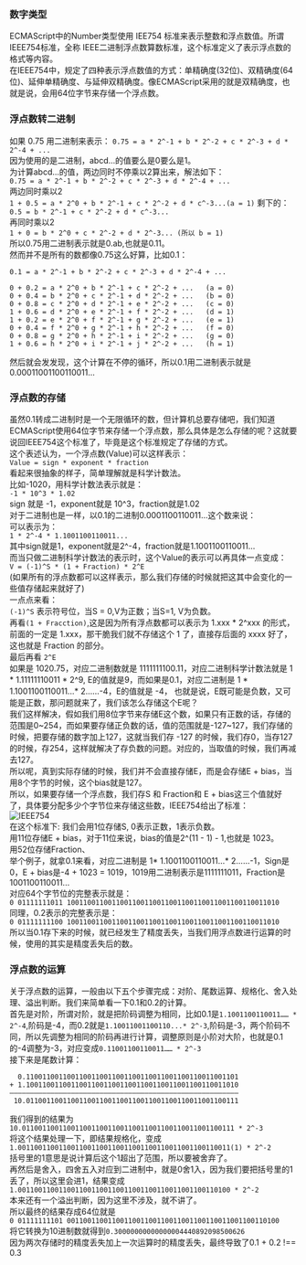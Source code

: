 ### 数字类型   
ECMAScript中的Number类型使用 IEE754 标准来表示整数和浮点数值。所谓 IEEE754标准，全称 IEEE二进制浮点数算数标准，这个标准定义了表示浮点数的格式等内容。  
在IEEE754中，规定了四种表示浮点数值的方式：单精确度(32位)、双精确度(64位)、延伸单精确度、与延伸双精确度。像ECMAScript采用的就是双精确度，也就是说，会用64位字节来存储一个浮点数。  
### 浮点数转二进制  
如果 0.75 用二进制来表示：
`0.75 = a * 2^-1 + b * 2^-2 + c * 2^-3 + d * 2^-4 + ...`  
因为使用的是二进制，abcd...的值要么是0要么是1。  
为计算abcd...的值，两边同时不停乘以2算出来，解法如下：  
`0.75 = a * 2^-1 + b * 2^-2 + c * 2^-3 + d * 2^-4 + ...`  
两边同时乘以2  
`1 + 0.5 = a * 2^0 + b * 2^-1 + c * 2^-2 + d * c^-3...(a = 1)`
剩下的：  
`0.5 = b * 2^-1 + c * 2^-2 + d * c^-3...`  
再同时乘以2  
`1 + 0 = b * 2^0 + c * 2^-2 + d * 2^-3... (所以 b = 1)`  
所以0.75用二进制表示就是0.ab,也就是0.11。  
然而并不是所有的数都像0.75这么好算，比如0.1：  
```
0.1 = a * 2^-1 + b * 2^-2 + c * 2^-3 + d * 2^-4 + ...  

0 + 0.2 = a * 2^0 + b * 2^-1 + c * 2^-2 + ...   (a = 0)  
0 + 0.4 = b * 2^0 + c * 2^-1 + d * 2^-2 + ...   (b = 0)  
0 + 0.8 = c * 2^0 + d * 2^-1 + e * 2^-2 + ...   (c = 0)  
1 + 0.6 = d * 2^0 + e * 2^-1 + f * 2^-2 + ...   (d = 1)  
1 + 0.2 = e * 2^0 + f * 2^-1 + g * 2^-2 + ...   (e = 1)  
0 + 0.4 = f * 2^0 + g * 2^-1 + h * 2^-2 + ...   (f = 0)  
0 + 0.8 = g * 2^0 + h * 2^-1 + i * 2^-2 + ...   (g = 0)  
1 + 0.6 = h * 2^0 + i * 2^-1 + j * 2^-2 + ...   (h = 1)  
```
然后就会发发现，这个计算在不停的循环，所以0.1用二进制表示就是0.00011001100110011...  
### 浮点数的存储  
虽然0.1转成二进制时是一个无限循环的数，但计算机总要存储吧，我们知道ECMAScript使用64位字节来存储一个浮点数，那么具体是怎么存储的呢？这就要说回IEEE754这个标准了，毕竟是这个标准规定了存储的方式。  
这个表述认为，一个浮点数(Value)可以这样表示：  
`Value = sign * exponent * fraction`  
看起来很抽象的样子，简单理解就是科学计数法。  
比如-1020，用科学计数法表示就是：  
`-1 * 10^3 * 1.02`  
sign 就是 -1，exponent就是 10^3，fraction就是1.02  
对于二进制也是一样，以0.1的二进制0.0001100110011...这个数来说：  
可以表示为：  
`1 * 2^-4 * 1.1001100110011...`  
其中sign就是1，exponent就是2^-4，fraction就是1.1001100110011...  
而当只做二进制科学计数法的表示时，这个Value的表示可以再具体一点变成：  
`V = (-1)^S * (1 + Fraction) * 2^E`  
(如果所有的浮点数都可以这样表示，那么我们存储的时候就把这其中会变化的一些值存储起来就好了)  
一点点来看：  
`(-1)^S` 表示符号位，当S = 0,V为正数；当S=1, V为负数。  
再看`(1 + Fracction)`,这是因为所有浮点数都可以表示为 1.xxx * 2^xxx 的形式，前面的一定是 1.xxx，那干脆我们就不存储这个 1 了，直接存后面的 xxxx 好了，这也就是 Fraction 的部分。  
最后再看 `2^E`  
如果是 1020.75，对应二进制数就是 1111111100.11，对应二进制科学计数法就是 1 * 1.11111110011 * 2^9, E的值就是9，而如果是0.1，对应二进制是 1 * 1.1001100110011...* 2……-4，E的值就是 -4， 也就是说，E既可能是负数，又可能是正数，那问题就来了，我们该怎么存储这个E呢？  
我们这样解决，假如我们用8位字节来存储E这个数，如果只有正数的话，存储的范围是0~254，而如果要存储正负数的话，值的范围就是-127~127，我们存储的时候，把要存储的数字加上127，这就当我们存 -127 的时候，我们存0，当存127的时候，存254，这样就解决了存负数的问题。对应的，当取值的时候，我们再减去127。  
所以呢，真到实际存储的时候，我们并不会直接存储E，而是会存储E + bias，当用8个字节的时候，这个bias就是127。  
所以，如果要存储一个浮点数，我们存S 和 Fraction和 E + bias这三个值就好了，具体要分配多少个字节位来存储这些数，IEEE754给出了标准：  
![IEEE754](https://camo.githubusercontent.com/961b2b4ca090b3fa649ad71317828c0fe95d71c1/68747470733a2f2f67772e616c6963646e2e636f6d2f7466732f5442315666564579755432674b306a535a46765858586e465858612d3739302d3230352e6a7067)  
在这个标准下:
我们会用1位存储S, 0表示正数，1表示负数。  
用11位存储E + bias，对于11位来说，bias的值是2^(11 - 1) - 1,也就是 1023。  
用52位存储Fraction、  
举个例子，就拿0.1来看，对应二进制是 1* 1.1001100110011...* 2……-1，Sign是0，E + bias是-4 + 1023 = 1019，1019用二进制表示是1111111011，Fraction是1001100110011...  
对应64个字节位的完整表示就是：  
`0 01111111011 1001100110011001100110011001100110011001100110011010`  
同理，0.2表示的完整表示是：  
`0 01111111100 1001100110011001100110011001100110011001100110011010`  
所以当0.1存下来的时候，就已经发生了精度丢失，当我们用浮点数进行运算的时候，使用的其实是精度丢失后的数。  
### 浮点数的运算  
关于浮点数的运算，一般由以下五个步骤完成：对阶、尾数运算、规格化、舍入处理、溢出判断。我们来简单看一下0.1和0.2的计算。  
首先是对阶，所谓对阶，就是把阶码调整为相同，比如0.1是`1.1001100110011…… * 2^-4`,阶码是-4，而0.2就是`1.10011001100110...* 2^-3`,阶码是-3，两个阶码不同，所以先调整为相同的阶码再进行计算，调整原则是小阶对大阶，也就是0.1的-4调整为-3，对应变成`0.11001100110011…… * 2^-3`  
接下来是尾数计算：  
```
  0.1100110011001100110011001100110011001100110011001101
+ 1.1001100110011001100110011001100110011001100110011010
————————————————————————————————————————————————————————
 10.0110011001100110011001100110011001100110011001100111
```
我们得到的结果为 `10.0110011001100110011001100110011001100110011001100111 * 2^-3`  
将这个结果处理一下，即结果规格化，变成  
`1.0011001100110011001100110011001100110011001100110011(1) * 2^-2`  
括号里的1意思是说计算后这个1超出了范围，所以要被舍弃了。  
再然后是舍入，四舍五入对应到二进制中，就是0舍1入，因为我们要把括号里的1丢了，所以这里会进1，结果变成  
`1.0011001100110011001100110011001100110011001100110100 * 2^-2`  
本来还有一个溢出判断，因为这里不涉及，就不讲了。  
所以最终的结果存成64位就是  
```0 01111111101 0011001100110011001100110011001100110011001100110100```  
将它转换为10进制数就得到`0.30000000000000004440892098500626`  
因为两次存储时的精度丢失加上一次运算时的精度丢失，最终导致了0.1 + 0.2 !== 0.3 



